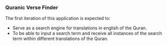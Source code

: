 ### Quranic Verse Finder

The first iteration of this application is expected to:
* Serve as a search engine for translations in english of the Quran.
* To be able to input a search term and receive all instances of the search term within different translations of the Quran.
